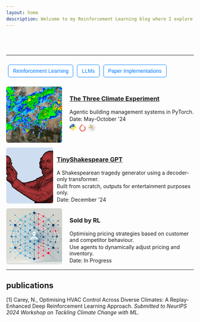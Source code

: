 ```yaml
---
layout: home
description: Welcome to my Reinforcement Learning blog where I explore RL concepts, projects, and insights to connect with top RL labs in London.
---
```


<style>
/* Add the CSS for the typing animation */
@keyframes typing {
    from { width: 0; }
    to { width: 100%; }
}

@keyframes blink-caret {
    from, to { border-color: transparent; }
    50% { border-color: black; }
}

.typing-animation {
    font-size: 24px;
    white-space: nowrap;
    overflow: hidden;
    border-right: 3px solid;
    width: 0;
    animation: typing 6s steps(50, end), blink-caret .75s step-end infinite;
    animation-fill-mode: forwards; /* Ensure the animation stays at the end state */
    margin: 20px auto;
    display: inline-block;
}

/* Add styles for the filter input */
.filter-input {
    margin: 20px 0;
    padding: 10px;
    font-size: 16px;
}

/* Add styles for the filter icons */
.filter-icon {
    cursor: pointer;
    margin: 5px;
    font-size: 24px; /* Adjust size as needed */
    color: #007bff; /* Change color as needed */
}

/* Add styles for the filter button bar */
.filter-button-bar {
    display: flex;
    flex-wrap: wrap;
    margin: 20px 0;
}

.filter-button {
    cursor: pointer;
    margin: 5px;
    padding: 8px 12px;
    font-size: 14px; /* Smaller font size */
    color: #007bff; /* Text color */
    background-color: white; /* Button color */
    border: 1px solid #007bff;
    border-radius: 5px; /* Rounded corners */
    transition: background-color 0.3s;
}

.filter-button.selected {
    background-color: #0056b3; /* Darker shade for selected state */
    color: white;
}

.filter-button:hover {
    background-color: #0056b3; /* Darker shade on hover */
    color: white;
}

/* Add styles for the contribution list */
#contribution-list {
    list-style-type: none; /* Remove default list styling */
    padding: 0; /* Remove padding from the list */
    margin: 0; /* Remove margin from the list */
}



.contribution-image {
    width: 150px; /* Set a fixed width for images */
    height: 150px; /* Set a fixed height for images */
    object-fit: cover; /* Maintain aspect ratio and cover the area */
    margin-right: 10px; /* Space between image and text */
    border-radius: 5px; /* Optional: rounded corners for images */
    padding: 0; /* Remove padding from images */
}

.contribution-item {
    display: flex; /* Use flexbox for alignment */
    align-items: flex-start; /* Align items at the start */
    margin-bottom: 10px; /* Space between items */
}

.project-details {
    margin-left: 10px; /* Add space between image and text */
    flex-grow: 1; /* Allow text to take available space */
    max-height: 150px; /* Set a maximum height for the text container */
    overflow: hidden; /* Hide overflow text */
}

.project-details p {
    margin: 2px 0; /* Reduce margin for the description */
    overflow: hidden; /* Prevent overflow */
    text-overflow: ellipsis; /* Add ellipsis for overflow text */
    display: -webkit-box; /* Use a box layout */
    -webkit-box-orient: vertical; /* Set orientation to vertical */
    -webkit-line-clamp: 3; /* Limit to 3 lines */
}

.project-details .project-date {
    margin: 5px 0; /* Reduce margin for the date */
}

.project-details .like-button {
    margin-top: 5px; /* Add a small margin for the like button */
}
/* Add styles for small icons */
.small-icon {
    width: 20px; /* Set a fixed width for small icons */
    height: 20px; /* Set a fixed height for small icons */
    margin-right: 5px; /* Space between icon and text */
    vertical-align: middle; /* Align icon with text */
}

.icon-list {
    display: flex;
    flex-direction: row;
    align-items: center;
    margin-top: 5px;
}

/* Media query for mobile devices */
@media (max-width: 600px) {
    .contribution-image {
        max-width: 150px; /* Smaller width for mobile */
        height: 150px; /* Smaller height for mobile */
    }

    .project-details p {
        margin: 2px 0; /* Reduce margin for the description */
        overflow: hidden; /* Prevent overflow */
        text-overflow: ellipsis; /* Add ellipsis for overflow text */
        display: -webkit-box; /* Use a box layout */
        -webkit-box-orient: vertical; /* Set orientation to vertical */
        -webkit-line-clamp: 1; /* Limit to 1 line */
    }
}

</style>
<div class="typing-animation" id="typing-text"></div> <!-- Add the typing animation -->
<script>
    // Function to handle typing animation
    function typeText(text, duration) {
        document.getElementById("typing-text").textContent = text;
        document.querySelector('.typing-animation').style.borderRight = '3px solid'; // Reset caret
        setTimeout(function() {
            document.querySelector('.typing-animation').style.borderRight = 'none';
        }, duration); // Match the duration of the typing animation
    }
    var text1 = "welcome to my journal...";
    typeText(text1, 4000); // Duration for the first text
    // Execute the second text after the first one completes
    setTimeout(function() {
        var text2 = "some thoughts, some projects.";
        typeText(text2, 4000); // Duration for the second text
    }, 4000); // Match the duration of the first text
</script>

<hr>
<!-- Filter Button Bar -->
<div class="filter-button-bar">
    <button class="filter-button" onclick="toggleFilter(this, 'Reinforcement Learning')">Reinforcement Learning</button>
    <button class="filter-button" onclick="toggleFilter(this, 'LLMs')">LLMs</button>
    <button class="filter-button" onclick="toggleFilter(this, 'Paper Implementations')">Paper Implementations</button>

</div>
<ul id="contribution-list">
    <li data-tags="Reinforcement Learning, Paper Implementations" class="contribution-item">
        <a href="projects/three_climate_experiment.html">
            <img src="assets/images/weather.jpg" alt="The Three Climate Experiment" class="contribution-image"> <!-- Image for the project -->
        </a>
        <div class="project-details">
            <h3><a href="projects/three_climate_experiment.html">The Three Climate Experiment</a></h3> <!-- Title -->
            <p>Agentic building management systems in PyTorch.</p> <!-- Short description -->
            <span class="project-date">Date: May-October '24</span> <!-- Date placeholder -->
            <div class="icon-list">
                <img src="assets/icons/Python-logo-notext.svg" class="small-icon" alt="Python">
                <img src="assets/icons/pytorch-svgrepo-com.svg" class="small-icon" alt="PyTorch"> 
                <img src="assets/icons/Matplotlib_icon.svg" class="small-icon" alt="Matplotlib"> 
            </div>
        </div>
    </li>
        <li data-tags="LLMs, Paper Implementations" class="contribution-item">
        <a href="projects/silly-shakespeare">
            <img src="assets/images/shakes.png" alt="TinyShakespeare" class="contribution-image"> <!-- Image for the project -->
        </a>
        <div class="project-details">
            <h3><a href="projects/silly-shakespeare">TinyShakespeare GPT</a></h3> <!-- Title -->
            <p>A Shakespearean tragedy generator using a decoder-only transformer.</p>
            <p>Built from scratch, outputs for entertainment purposes only.</p> 
            <span class="project-date">Date: December '24</span> <!-- Date placeholder -->
            <div class="icon-list">
                <img src="assets/icons/Python-logo-notext.svg" class="small-icon" alt="Python">
                <img src="assets/icons/pytorch-svgrepo-com.svg" class="small-icon" alt="PyTorch"> 
            </div>
        </div>
    </li>
    <li data-tags="Reinforcement Learning" class="contribution-item">
        <img src="assets/images/market.png" alt="Sold by RL" class="contribution-image"> <!-- Image for the project -->
        <div class="project-details">
            <h3>Sold by RL</h3> <!-- Title -->
            <p>Optimising pricing strategies based on customer and competitor behaviour.</p> <!-- Short description -->
            <p>Use agents to dynamically adjust pricing and inventory.</p> <!-- Short description -->
            <span class="project-date">Date: In Progress</span> <!-- Date placeholder -->
            <div class="icon-list">
                <img src="assets/icons/Python-logo-notext.svg" class="small-icon" alt="Python">
                <img src="assets/icons/pytorch-svgrepo-com.svg" class="small-icon" alt="PyTorch"> 
            </div>
        </div>
    </li>

    
</ul>

---

## publications

[1] Carey, N., Optimising HVAC Control Across Diverse Climates: 
A Replay-Enhanced Deep Reinforcement Learning Approach. 
*Submitted to NeurIPS 2024 Workshop on Tackling Climate Change with ML.*

<script>
    var selectedTags = [];

    function toggleFilter(button, tag) {
        button.classList.toggle('selected'); // Toggle selected class
        if (selectedTags.includes(tag)) {
            selectedTags = selectedTags.filter(t => t !== tag); // Remove tag if already selected
        } else {
            selectedTags.push(tag); // Add tag if not selected
        }
        filterContributions();
    }

    function filterContributions() {
        var list = document.getElementById("contribution-list");
        var items = list.getElementsByTagName("li");

        for (var i = 0; i < items.length; i++) {
            var tags = items[i].getAttribute("data-tags").toLowerCase();
            if (selectedTags.length === 0 || selectedTags.some(tag => tags.includes(tag.toLowerCase()))) {
                items[i].style.display = ""; // Show item
            } else {
                items[i].style.display = "none"; // Hide item
            }
        }
    }
</script>
